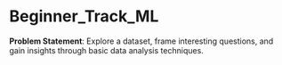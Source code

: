 # Beginner_Track_ML
**Problem Statement**: Explore a dataset, frame interesting questions, and gain insights through basic data analysis techniques.
